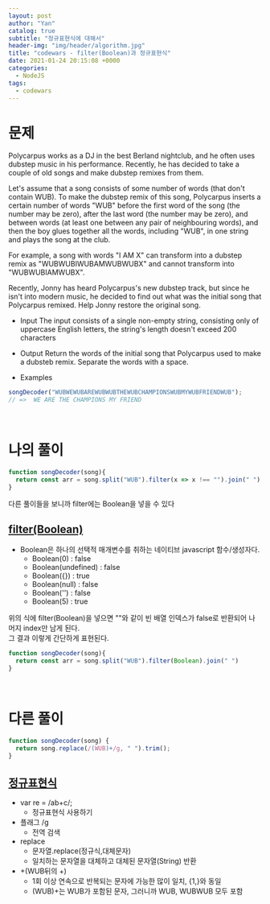 ```yaml
---
layout: post
author: "Yan"
catalog: true
subtitle: "정규표현식에 대해서"
header-img: "img/header/algorithm.jpg"
title: "codewars - filter(Boolean)과 정규표현식"
date: 2021-01-24 20:15:08 +0000
categories:
  - NodeJS
tags:
  - codewars
---
```


# 문제

Polycarpus works as a DJ in the best Berland nightclub, and he often uses dubstep music in his performance. Recently, he has decided to take a couple of old songs and make dubstep remixes from them.

Let's assume that a song consists of some number of words (that don't contain WUB). To make the dubstep remix of this song, Polycarpus inserts a certain number of words "WUB" before the first word of the song (the number may be zero), after the last word (the number may be zero), and between words (at least one between any pair of neighbouring words), and then the boy glues together all the words, including "WUB", in one string and plays the song at the club.

For example, a song with words "I AM X" can transform into a dubstep remix as "WUBWUBIWUBAMWUBWUBX" and cannot transform into "WUBWUBIAMWUBX".

Recently, Jonny has heard Polycarpus's new dubstep track, but since he isn't into modern music, he decided to find out what was the initial song that Polycarpus remixed. Help Jonny restore the original song.

- Input
  The input consists of a single non-empty string, consisting only of uppercase English letters, the string's length doesn't exceed 200 characters

- Output
  Return the words of the initial song that Polycarpus used to make a dubsteb remix. Separate the words with a space.

- Examples

```javascript
songDecoder("WUBWEWUBAREWUBWUBTHEWUBCHAMPIONSWUBMYWUBFRIENDWUB");
// =>  WE ARE THE CHAMPIONS MY FRIEND
```

<br>

# 나의 풀이

```javascript
function songDecoder(song){
  return const arr = song.split("WUB").filter(x => x !== "").join(" ")
}
```

다른 풀이들을 보니까 filter에는 Boolean을 넣을 수 있다

## [filter(Boolean)](https://riptutorial.com/ko/javascript/example/808/%EA%B0%92-%ED%95%84%ED%84%B0%EB%A7%81)

- Boolean은 하나의 선택적 매개변수를 취하는 네이티브 javascript 함수/생성자다.
  - Boolean(0) : false
  - Boolean(undefined) : false
  - Boolean({}) : true
  - Boolean(null) : false
  - Boolean('') : false
  - Boolean(5) : true

위의 식에 filter(Boolean)을 넣으면 ""와 같이 빈 배열 인덱스가 false로 반환되어 나머지 index만 남게 된다.<br>
그 결과 이렇게 간단하게 표현된다.

```javascript
function songDecoder(song){
  return const arr = song.split("WUB").filter(Boolean).join(" ")
}
```

<br>

# 다른 풀이

```javascript
function songDecoder(song) {
  return song.replace(/(WUB)+/g, " ").trim();
}
```

## [정규표현식](https://developer.mozilla.org/ko/docs/Web/JavaScript/Guide/%EC%A0%95%EA%B7%9C%EC%8B%9D)

- var re = /ab+c/;
  - 정규표현식 사용하기
- 플래그 /g
  - 전역 검색
- replace
  - 문자열.replace(정규식,대체문자)
  - 일치하는 문자열을 대체하고 대체된 문자열(String) 반환
- +(WUB뒤의 +)
  - 1회 이상 연속으로 반복되는 문자에 가능한 많이 일치, {1,}와 동일
  - (WUB)+는 WUB가 포함된 문자, 그러니까 WUB, WUBWUB 모두 포함
